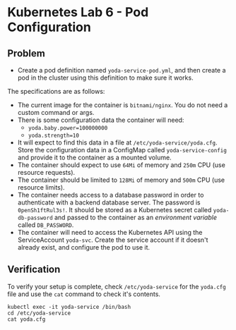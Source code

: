 # Kubernetes Lab 6 - Pod Configuration

## Problem

- Create a pod definition named `yoda-service-pod.yml`, and then create a pod in the cluster using this definition to make sure it works.

The specifications are as follows:

- The current image for the container is `bitnami/nginx`. You do not need a custom command or args.
- There is some configuration data the container will need:
  - `yoda.baby.power=100000000`
  - `yoda.strength=10`
- It will expect to find this data in a file at `/etc/yoda-service/yoda.cfg`. Store the configuration data in a ConfigMap called `yoda-service-config` and provide it to the container as a mounted volume.
- The container should expect to use `64Mi` of memory and `250m` CPU (use resource requests).
- The container should be limited to `128Mi` of memory and `500m` CPU (use resource limits).
- The container needs access to a database password in order to authenticate with a backend database server. The password is `0penSh1ftRul3s!`. It should be stored as a Kubernetes secret called `yoda-db-password` and passed to the container as an _environment variable_ called `DB_PASSWORD`.
- The container will need to access the Kubernetes API using the ServiceAccount `yoda-svc`. Create the service account if it doesn't already exist, and configure the pod to use it.

## Verification

To verify your setup is complete, check `/etc/yoda-service` for the `yoda.cfg` file and use the `cat` command to check it's contents.

```
kubectl exec -it yoda-service /bin/bash
cd /etc/yoda-service
cat yoda.cfg
```
